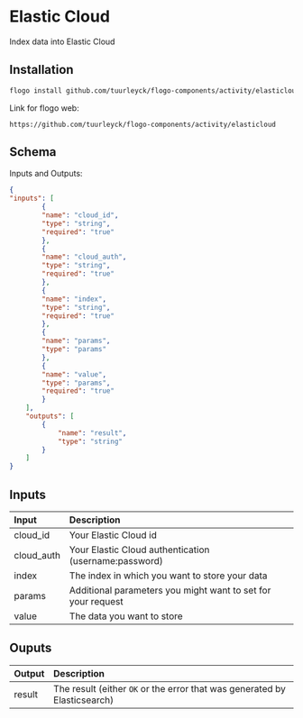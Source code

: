 # Elastic Cloud

Index data into Elastic Cloud

## Installation

```bash
flogo install github.com/tuurleyck/flogo-components/activity/elasticloud
```
Link for flogo web:
```
https://github.com/tuurleyck/flogo-components/activity/elasticloud
```

## Schema
Inputs and Outputs:

```json
{
"inputs": [
        {
        "name": "cloud_id",
        "type": "string",
        "required": "true"
        },
        {
        "name": "cloud_auth",
        "type": "string",
        "required": "true"
        },
        {
        "name": "index",
        "type": "string",
        "required": "true"
        },
        {
        "name": "params",
        "type": "params"
        },
        {
        "name": "value",
        "type": "params",
        "required": "true"
        }
    ],
    "outputs": [
        {
            "name": "result",
            "type": "string"
        }
    ]
}
```
## Inputs
| Input       | Description                                                                |
|:------------|:---------------------------------------------------------------------------|
| cloud_id    | Your Elastic Cloud id                                                      |
| cloud_auth  | Your Elastic Cloud authentication (username:password)                      |
| index       | The index in which you want to store your data                             |
| params      | Additional parameters you might want to set for your request               |
| value       | The data you want to store                                                 |

## Ouputs
| Output      | Description                                                                |
|:------------|:---------------------------------------------------------------------------|
| result      | The result (either `OK` or the error that was generated by Elasticsearch)  |
